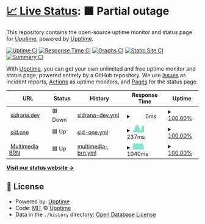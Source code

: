 # [📈 Live Status](https://sidrana.dev): <!--live status--> **🟧 Partial outage**

This repository contains the open-source uptime monitor and status page for [Upptime](https://upptime.js.org), powered by [Upptime](https://github.com/upptime/upptime).

[![Uptime CI](https://github.com/sid-r-singh/status/workflows/Uptime%20CI/badge.svg)](https://github.com/Sidharth/status/actions?query=workflow%3A%22Uptime+CI%22)
[![Response Time CI](https://github.com/sid-r-singh/status/workflows/Response%20Time%20CI/badge.svg)](https://github.com/Sidharth/status/actions?query=workflow%3A%22Response+Time+CI%22)
[![Graphs CI](https://github.com/sid-r-singh/status/workflows/Graphs%20CI/badge.svg)](https://github.com/Sidharth/status/actions?query=workflow%3A%22Graphs+CI%22)
[![Static Site CI](https://github.com/sid-r-singh/status/workflows/Static%20Site%20CI/badge.svg)](https://github.com/Sidharth/status/actions?query=workflow%3A%22Static+Site+CI%22)
[![Summary CI](https://github.com/sid-r-singh/status/workflows/Summary%20CI/badge.svg)](https://github.com/Sidharth/status/actions?query=workflow%3A%22Summary+CI%22)

With [Upptime](https://upptime.js.org), you can get your own unlimited and free uptime monitor and status page, powered entirely by a GitHub repository. We use [Issues](https://github.com/upptime/upptime/issues) as incident reports, [Actions](https://github.com/Sidharth/status/actions) as uptime monitors, and [Pages](https://sidrana.dev) for the status page.

<!--start: status pages-->
<!-- This summary is generated by Upptime (https://github.com/upptime/upptime) -->
<!-- Do not edit this manually, your changes will be overwritten -->
<!-- prettier-ignore -->
| URL | Status | History | Response Time | Uptime |
| --- | ------ | ------- | ------------- | ------ |
| <img alt="" src="https://favicons.githubusercontent.com/sidrana.dev" height="13"> [sidrana.dev](https://sidrana.dev) | 🟥 Down | [sidrana-dev.yml](https://github.com/sid-r-singh/status/commits/HEAD/history/sidrana-dev.yml) | <details><summary><img alt="Response time graph" src="./graphs/sidrana-dev/response-time-week.png" height="20"> 0ms</summary><br><a href="https://status.sid.one/history/sidrana-dev"><img alt="Response time 119" src="https://img.shields.io/endpoint?url=https%3A%2F%2Fraw.githubusercontent.com%2Fsid-r-singh%2Fstatus%2FHEAD%2Fapi%2Fsidrana-dev%2Fresponse-time.json"></a><br><a href="https://status.sid.one/history/sidrana-dev"><img alt="24-hour response time 0" src="https://img.shields.io/endpoint?url=https%3A%2F%2Fraw.githubusercontent.com%2Fsid-r-singh%2Fstatus%2FHEAD%2Fapi%2Fsidrana-dev%2Fresponse-time-day.json"></a><br><a href="https://status.sid.one/history/sidrana-dev"><img alt="7-day response time 0" src="https://img.shields.io/endpoint?url=https%3A%2F%2Fraw.githubusercontent.com%2Fsid-r-singh%2Fstatus%2FHEAD%2Fapi%2Fsidrana-dev%2Fresponse-time-week.json"></a><br><a href="https://status.sid.one/history/sidrana-dev"><img alt="30-day response time 120" src="https://img.shields.io/endpoint?url=https%3A%2F%2Fraw.githubusercontent.com%2Fsid-r-singh%2Fstatus%2FHEAD%2Fapi%2Fsidrana-dev%2Fresponse-time-month.json"></a><br><a href="https://status.sid.one/history/sidrana-dev"><img alt="1-year response time 119" src="https://img.shields.io/endpoint?url=https%3A%2F%2Fraw.githubusercontent.com%2Fsid-r-singh%2Fstatus%2FHEAD%2Fapi%2Fsidrana-dev%2Fresponse-time-year.json"></a></details> | <details><summary><a href="https://status.sid.one/history/sidrana-dev">100.00%</a></summary><a href="https://status.sid.one/history/sidrana-dev"><img alt="All-time uptime 99.91%" src="https://img.shields.io/endpoint?url=https%3A%2F%2Fraw.githubusercontent.com%2Fsid-r-singh%2Fstatus%2FHEAD%2Fapi%2Fsidrana-dev%2Fuptime.json"></a><br><a href="https://status.sid.one/history/sidrana-dev"><img alt="24-hour uptime 100.00%" src="https://img.shields.io/endpoint?url=https%3A%2F%2Fraw.githubusercontent.com%2Fsid-r-singh%2Fstatus%2FHEAD%2Fapi%2Fsidrana-dev%2Fuptime-day.json"></a><br><a href="https://status.sid.one/history/sidrana-dev"><img alt="7-day uptime 100.00%" src="https://img.shields.io/endpoint?url=https%3A%2F%2Fraw.githubusercontent.com%2Fsid-r-singh%2Fstatus%2FHEAD%2Fapi%2Fsidrana-dev%2Fuptime-week.json"></a><br><a href="https://status.sid.one/history/sidrana-dev"><img alt="30-day uptime 99.73%" src="https://img.shields.io/endpoint?url=https%3A%2F%2Fraw.githubusercontent.com%2Fsid-r-singh%2Fstatus%2FHEAD%2Fapi%2Fsidrana-dev%2Fuptime-month.json"></a><br><a href="https://status.sid.one/history/sidrana-dev"><img alt="1-year uptime 99.91%" src="https://img.shields.io/endpoint?url=https%3A%2F%2Fraw.githubusercontent.com%2Fsid-r-singh%2Fstatus%2FHEAD%2Fapi%2Fsidrana-dev%2Fuptime-year.json"></a></details>
| <img alt="" src="https://favicons.githubusercontent.com/sid.one" height="13"> [sid.one](https://sid.one) | 🟩 Up | [sid-one.yml](https://github.com/sid-r-singh/status/commits/HEAD/history/sid-one.yml) | <details><summary><img alt="Response time graph" src="./graphs/sid-one/response-time-week.png" height="20"> 237ms</summary><br><a href="https://status.sid.one/history/sid-one"><img alt="Response time 175" src="https://img.shields.io/endpoint?url=https%3A%2F%2Fraw.githubusercontent.com%2Fsid-r-singh%2Fstatus%2FHEAD%2Fapi%2Fsid-one%2Fresponse-time.json"></a><br><a href="https://status.sid.one/history/sid-one"><img alt="24-hour response time 274" src="https://img.shields.io/endpoint?url=https%3A%2F%2Fraw.githubusercontent.com%2Fsid-r-singh%2Fstatus%2FHEAD%2Fapi%2Fsid-one%2Fresponse-time-day.json"></a><br><a href="https://status.sid.one/history/sid-one"><img alt="7-day response time 237" src="https://img.shields.io/endpoint?url=https%3A%2F%2Fraw.githubusercontent.com%2Fsid-r-singh%2Fstatus%2FHEAD%2Fapi%2Fsid-one%2Fresponse-time-week.json"></a><br><a href="https://status.sid.one/history/sid-one"><img alt="30-day response time 175" src="https://img.shields.io/endpoint?url=https%3A%2F%2Fraw.githubusercontent.com%2Fsid-r-singh%2Fstatus%2FHEAD%2Fapi%2Fsid-one%2Fresponse-time-month.json"></a><br><a href="https://status.sid.one/history/sid-one"><img alt="1-year response time 175" src="https://img.shields.io/endpoint?url=https%3A%2F%2Fraw.githubusercontent.com%2Fsid-r-singh%2Fstatus%2FHEAD%2Fapi%2Fsid-one%2Fresponse-time-year.json"></a></details> | <details><summary><a href="https://status.sid.one/history/sid-one">100.00%</a></summary><a href="https://status.sid.one/history/sid-one"><img alt="All-time uptime 100.00%" src="https://img.shields.io/endpoint?url=https%3A%2F%2Fraw.githubusercontent.com%2Fsid-r-singh%2Fstatus%2FHEAD%2Fapi%2Fsid-one%2Fuptime.json"></a><br><a href="https://status.sid.one/history/sid-one"><img alt="24-hour uptime 100.00%" src="https://img.shields.io/endpoint?url=https%3A%2F%2Fraw.githubusercontent.com%2Fsid-r-singh%2Fstatus%2FHEAD%2Fapi%2Fsid-one%2Fuptime-day.json"></a><br><a href="https://status.sid.one/history/sid-one"><img alt="7-day uptime 100.00%" src="https://img.shields.io/endpoint?url=https%3A%2F%2Fraw.githubusercontent.com%2Fsid-r-singh%2Fstatus%2FHEAD%2Fapi%2Fsid-one%2Fuptime-week.json"></a><br><a href="https://status.sid.one/history/sid-one"><img alt="30-day uptime 100.00%" src="https://img.shields.io/endpoint?url=https%3A%2F%2Fraw.githubusercontent.com%2Fsid-r-singh%2Fstatus%2FHEAD%2Fapi%2Fsid-one%2Fuptime-month.json"></a><br><a href="https://status.sid.one/history/sid-one"><img alt="1-year uptime 100.00%" src="https://img.shields.io/endpoint?url=https%3A%2F%2Fraw.githubusercontent.com%2Fsid-r-singh%2Fstatus%2FHEAD%2Fapi%2Fsid-one%2Fuptime-year.json"></a></details>
| <img alt="" src="https://mbrn.in/images/icons/favicon-32x32.png" height="13"> [Multimedia BRN](https://mbrn.in/ping.html) | 🟩 Up | [multimedia-brn.yml](https://github.com/sid-r-singh/status/commits/HEAD/history/multimedia-brn.yml) | <details><summary><img alt="Response time graph" src="./graphs/multimedia-brn/response-time-week.png" height="20"> 1040ms</summary><br><a href="https://status.sid.one/history/multimedia-brn"><img alt="Response time 1871" src="https://img.shields.io/endpoint?url=https%3A%2F%2Fraw.githubusercontent.com%2Fsid-r-singh%2Fstatus%2FHEAD%2Fapi%2Fmultimedia-brn%2Fresponse-time.json"></a><br><a href="https://status.sid.one/history/multimedia-brn"><img alt="24-hour response time 1054" src="https://img.shields.io/endpoint?url=https%3A%2F%2Fraw.githubusercontent.com%2Fsid-r-singh%2Fstatus%2FHEAD%2Fapi%2Fmultimedia-brn%2Fresponse-time-day.json"></a><br><a href="https://status.sid.one/history/multimedia-brn"><img alt="7-day response time 1040" src="https://img.shields.io/endpoint?url=https%3A%2F%2Fraw.githubusercontent.com%2Fsid-r-singh%2Fstatus%2FHEAD%2Fapi%2Fmultimedia-brn%2Fresponse-time-week.json"></a><br><a href="https://status.sid.one/history/multimedia-brn"><img alt="30-day response time 1602" src="https://img.shields.io/endpoint?url=https%3A%2F%2Fraw.githubusercontent.com%2Fsid-r-singh%2Fstatus%2FHEAD%2Fapi%2Fmultimedia-brn%2Fresponse-time-month.json"></a><br><a href="https://status.sid.one/history/multimedia-brn"><img alt="1-year response time 1871" src="https://img.shields.io/endpoint?url=https%3A%2F%2Fraw.githubusercontent.com%2Fsid-r-singh%2Fstatus%2FHEAD%2Fapi%2Fmultimedia-brn%2Fresponse-time-year.json"></a></details> | <details><summary><a href="https://status.sid.one/history/multimedia-brn">100.00%</a></summary><a href="https://status.sid.one/history/multimedia-brn"><img alt="All-time uptime 99.77%" src="https://img.shields.io/endpoint?url=https%3A%2F%2Fraw.githubusercontent.com%2Fsid-r-singh%2Fstatus%2FHEAD%2Fapi%2Fmultimedia-brn%2Fuptime.json"></a><br><a href="https://status.sid.one/history/multimedia-brn"><img alt="24-hour uptime 100.00%" src="https://img.shields.io/endpoint?url=https%3A%2F%2Fraw.githubusercontent.com%2Fsid-r-singh%2Fstatus%2FHEAD%2Fapi%2Fmultimedia-brn%2Fuptime-day.json"></a><br><a href="https://status.sid.one/history/multimedia-brn"><img alt="7-day uptime 100.00%" src="https://img.shields.io/endpoint?url=https%3A%2F%2Fraw.githubusercontent.com%2Fsid-r-singh%2Fstatus%2FHEAD%2Fapi%2Fmultimedia-brn%2Fuptime-week.json"></a><br><a href="https://status.sid.one/history/multimedia-brn"><img alt="30-day uptime 99.90%" src="https://img.shields.io/endpoint?url=https%3A%2F%2Fraw.githubusercontent.com%2Fsid-r-singh%2Fstatus%2FHEAD%2Fapi%2Fmultimedia-brn%2Fuptime-month.json"></a><br><a href="https://status.sid.one/history/multimedia-brn"><img alt="1-year uptime 99.77%" src="https://img.shields.io/endpoint?url=https%3A%2F%2Fraw.githubusercontent.com%2Fsid-r-singh%2Fstatus%2FHEAD%2Fapi%2Fmultimedia-brn%2Fuptime-year.json"></a></details>

<!--end: status pages-->

[**Visit our status website →**](https://sidrana.dev)

## 📄 License

- Powered by: [Upptime](https://github.com/upptime/upptime)
- Code: [MIT](./LICENSE) © [Upptime](https://upptime.js.org)
- Data in the `./history` directory: [Open Database License](https://opendatacommons.org/licenses/odbl/1-0/)
